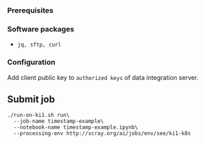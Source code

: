 
### Prerequisites

### Software packages 

  * ```jq, sftp, curl```

### Configuration

Add client public key to ```authorized keys``` of data integration server.

## Submit job
```
./run-on-ki1.sh run\
  --job-name timestamp-example\
  --notebook-name timestamp-example.ipynb\
  --processing-env http://scray.org/ai/jobs/env/see/ki1-k8s
```